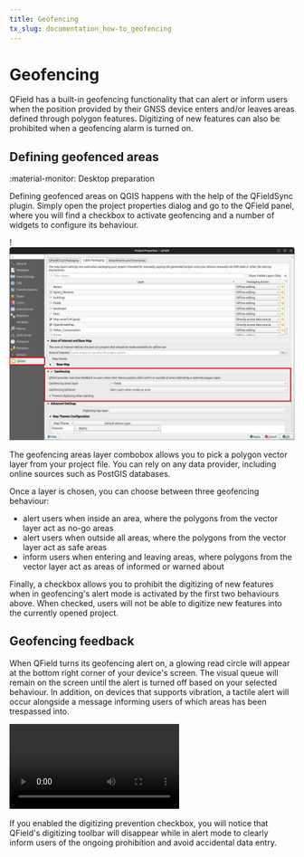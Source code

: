 ```yaml
---
title: Geofencing
tx_slug: documentation_how-to_geofencing
---
```


# Geofencing

QField has a built-in geofencing functionality that can alert or inform users when the position provided by their GNSS device enters and/or leaves areas defined through polygon features.
Digitizing of new features can also be prohibited when a geofencing alarm is turned on.

## Defining geofenced areas
:material-monitor: Desktop preparation

Defining geofenced areas on QGIS happens with the help of the QFieldSync plugin.
Simply open the project properties dialog and go to the QField panel, where you will find a checkbox to activate geofencing and a number of widgets to configure its behaviour.

!![](../assets/images/geofencing-settings.png)

The geofencing areas layer combobox allows you to pick a polygon vector layer from your project file.
You can rely on any data provider, including online sources such as PostGIS databases.

Once a layer is chosen, you can choose between three geofencing behaviour:

- alert users when inside an area, where the polygons from the vector layer act as no-go areas
- alert users when outside all areas, where the polygons from the vector layer act as safe areas
- inform users when entering and leaving areas, where polygons from the vector layer act as areas of informed or warned about

Finally, a checkbox allows you to prohibit the digitizing of new features when in geofencing's alert mode is activated by the first two behaviours above.
When checked, users will not be able to digitize new features into the currently opened project.

## Geofencing feedback

When QField turns its geofencing alert on, a glowing read circle will appear at the bottom right corner of your device's screen.
The visual queue will remain on the screen until the alert is turned off based on your selected behaviour.
In addition, on devices that supports vibration, a tactile alert will occur alongside a message informing users of which areas has been trespassed into.

![type:video](../assets/videos/geofencing-alert.webm)

If you enabled the digitizing prevention checkbox, you will notice that QField's digitizing toolbar will disappear while in alert mode to clearly inform users of the ongoing prohibition and avoid accidental data entry.
